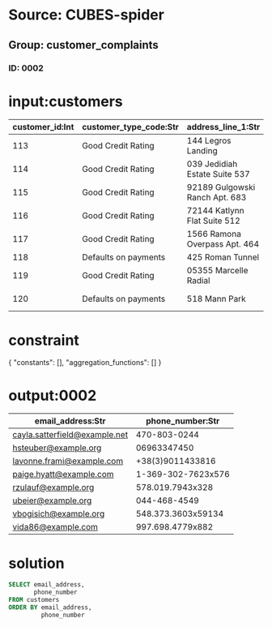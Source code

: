 # Source: CUBES-spider
## Group: customer_complaints
### ID: 0002

# input:customers

| customer_id:Int | customer_type_code:Str | address_line_1:Str | address_line_2:Str | town_city:Str | state:Str | email_address:Str | phone_number:Str |
|---|---|---|---|---|---|---|---|
| 113 | Good Credit Rating | 144 Legros Landing | Apt. 551 | Maryamport | Kansas | hsteuber@example.org | 06963347450 |
| 114 | Good Credit Rating | 039 Jedidiah Estate Suite 537 | Apt. 245 | Sauerberg | Hawaii | cayla.satterfield@example.net | 470-803-0244 |
| 115 | Good Credit Rating | 92189 Gulgowski Ranch Apt. 683 | Apt. 828 | Tyreekhaven | Tennessee | vida86@example.com | 997.698.4779x882 |
| 116 | Good Credit Rating | 72144 Katlynn Flat Suite 512 | Suite 959 | Hansenbury | Tennessee | vbogisich@example.org | 548.373.3603x59134 |
| 117 | Good Credit Rating | 1566 Ramona Overpass Apt. 464 | Suite 151 | North Alisaville | Florida | ubeier@example.org | 044-468-4549 |
| 118 | Defaults on payments | 425 Roman Tunnel | Apt. 495 | Funkstad | Colorado | lavonne.frami@example.com | +38(3)9011433816 |
| 119 | Good Credit Rating | 05355 Marcelle Radial | Suite 054 | Port Joshuah | Pennsylvania | paige.hyatt@example.com | 1-369-302-7623x576 |
| 120 | Defaults on payments | 518 Mann Park | Suite 035 | West Annamariestad | Iowa | rzulauf@example.org | 578.019.7943x328 |

# constraint

{
  "constants": [],
  "aggregation_functions": []
}

# output:0002

| email_address:Str | phone_number:Str |
|---|---|
| cayla.satterfield@example.net | 470-803-0244 |
| hsteuber@example.org | 06963347450 |
| lavonne.frami@example.com | +38(3)9011433816 |
| paige.hyatt@example.com | 1-369-302-7623x576 |
| rzulauf@example.org | 578.019.7943x328 |
| ubeier@example.org | 044-468-4549 |
| vbogisich@example.org | 548.373.3603x59134 |
| vida86@example.com | 997.698.4779x882 |

# solution

```sql
SELECT email_address,
       phone_number
FROM customers
ORDER BY email_address,
         phone_number
```
